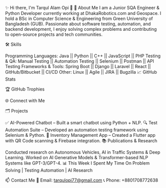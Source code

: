 ✨ Hi there, I'm Tarqul Alam Opi 👋
🚀 About Me
I am a Junior SQA Engineer & Python Developer currently working at DhakaRobotics.com and Geospace. I hold a BSc in Computer Science & Engineering from Green University of Bangladesh (GUB). Passionate about software testing, automation, and backend development, I enjoy solving complex problems and contributing to open-source projects and tech communities.

🛠️ Skills

Programming Languages: Java || Python || C++ || JavaScript || PHP
Testing & QA: Manual Testing || Automation Testing || Selenium || Postman || API Testing
Frameworks & Tools: Spring Boot || Django || Laravel || React || GitHub/Bitbucket || CI/CD
Other: Linux || Agile || JIRA || Bugzilla
📈 GitHub Stats

🏆 GitHub Trophies

🌐 Connect with Me



🗂️ Projects

✅ AI-Powered Chatbot – Built a smart chatbot using Python + NLP.
🔍 Test Automation Suite – Developed an automation testing framework using Selenium & Python.
📱 Inventory Management App – Created a Flutter app with QR Code scanning & Firebase integration.
📚 Publications & Research

Conducted research on Autonomous Vehicles, AI in Traffic Systems & Deep Learning.
Worked on AI Generative Models & Transformer-based NLP Systems like GPT-3/GPT-4.
📊 This Week I Spent My Time On
Problem Solving | Testing Automation | AI Research

📫 Contact Me
📧 Email: tarqulopi77@gmail.com
📞 Phone: +8801708772638
